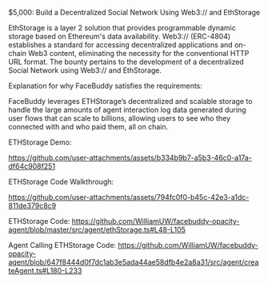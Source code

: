$5,000: Build a Decentralized Social Network Using Web3:// and EthStorage

EthStorage is a layer 2 solution that provides programmable dynamic storage based on Ethereum's data availability. Web3:// (ERC-4804) establishes a standard for accessing decentralized applications and on-chain Web3 content, eliminating the necessity for the conventional HTTP URL format. 
The bounty pertains to the development of a decentralized Social Network using Web3:// and EthStorage.

Explanation for why FaceBuddy satisfies the requirements:

FaceBuddy leverages ETHStorage’s decentralized and scalable storage to handle the large amounts of agent interaction log data generated during user flows that can scale to billions, allowing users to see who they connected with and who paid them, all on chain.

ETHStorage Demo:



https://github.com/user-attachments/assets/b334b9b7-a5b3-46c0-a17a-df64c908f251




ETHStorage Code Walkthrough:



https://github.com/user-attachments/assets/794fc0f0-b45c-42e3-a1dc-811de379c8c9





ETHStorage Code:
https://github.com/WilliamUW/facebuddy-opacity-agent/blob/master/src/agent/ethStorage.ts#L48-L105

Agent Calling ETHStorage Code:
https://github.com/WilliamUW/facebuddy-opacity-agent/blob/647f8444d0f7dc1ab3e5ada44ae58dfb4e2a8a31/src/agent/createAgent.ts#L180-L233

